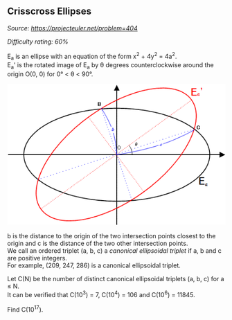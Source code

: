 Crisscross Ellipses
-------------------

*Source: https://projecteuler.net/problem=404*


*Difficulty rating: 60%*

E<sub>a</sub> is an ellipse with an equation of the form x<sup>2</sup> + 4y<sup>2</sup> = 4a<sup>2</sup>.\
 E<sub>a</sub>' is the rotated image of E<sub>a</sub> by θ degrees counterclockwise around
the origin O(0, 0) for 0° \< θ \< 90°.

![p404\_c\_ellipse.gif](img/p404_c_ellipse.gif)

b is the distance to the origin of the two intersection points closest
to the origin and c is the distance of the two other intersection
points.\
 We call an ordered triplet (a, b, c) a *canonical ellipsoidal triplet*
if a, b and c are positive integers.\
 For example, (209, 247, 286) is a canonical ellipsoidal triplet.

Let C(N) be the number of distinct canonical ellipsoidal triplets (a, b,
c) for a ≤ N.\
 It can be verified that C(10<sup>3</sup>) = 7, C(10<sup>4</sup>) = 106 and C(10<sup>6</sup>) =
11845.

Find C(10<sup>17</sup>).
